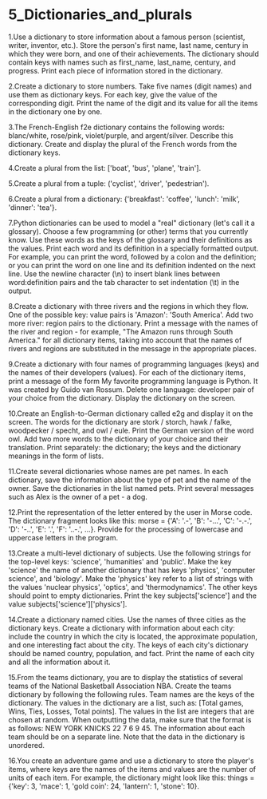# 5_Dictionaries_and_plurals

1.Use a dictionary to store information about a famous person (scientist, writer, inventor, etc.). Store the person's first name, last name, century in which they were born, and one of their achievements. The dictionary should contain keys with names such as first_name, last_name, century, and progress. Print each piece of information stored in the dictionary.

2.Create a dictionary to store numbers. Take five names (digit names) and use them as dictionary keys. For each key, give the value of the corresponding digit. Print the name of the digit and its value for all the items in the dictionary one by one.

3.The French-English f2e dictionary contains the following words: blanc/white, rose/pink, violet/purple, and argent/silver. Describe this dictionary. Create and display the plural of the French words from the dictionary keys.

4.Create a plural from the list: ['boat', 'bus', 'plane', 'train'].

5.Create a plural from a tuple: ('cyclist', 'driver', 'pedestrian').

6.Create a plural from a dictionary: {'breakfast': 'coffee', 'lunch': 'milk', 'dinner': 'tea'}.

7.Python dictionaries can be used to model a "real" dictionary (let's call it a glossary). Choose a few programming (or other) terms that you currently know. Use these words as the keys of the glossary and their definitions as the values. Print each word and its definition in a specially formatted output. For example, you can print the word, followed by a colon and the definition; or you can print the word on one line and its definition indented on the next line. Use the newline character (\n) to insert blank lines between word:definition pairs and the tab character to set indentation (\t) in the output.

8.Create a dictionary with three rivers and the regions in which they flow. One of the possible key: value pairs is 'Amazon': 'South America'. Add two more river: region pairs to the dictionary. Print a message with the names of the river and region - for example, "The Amazon runs through South America." for all dictionary items, taking into account that the names of rivers and regions are substituted in the message in the appropriate places.

9.Create a dictionary with four names of programming languages (keys) and the names of their developers (values). For each of the dictionary items, print a message of the form My favorite programming language is Python. It was created by Guido van Rossum. Delete one language: developer pair of your choice from the dictionary. Display the dictionary on the screen.

10.Create an English-to-German dictionary called e2g and display it on the screen. The words for the dictionary are stork / storch, hawk / falke, woodpecker / specht, and owl / eule. Print the German version of the word owl. Add two more words to the dictionary of your choice and their translation. Print separately: the dictionary; the keys and the dictionary meanings in the form of lists.

11.Create several dictionaries whose names are pet names. In each dictionary, save the information about the type of pet and the name of the owner. Save the dictionaries in the list named pets. Print several messages such as Alex is the owner of a pet - a dog.

12.Print the representation of the letter entered by the user in Morse code. The dictionary fragment looks like this: morse = {'A': '.-', 'B': '-...', 'C': '-.-.', 'D': '-..', 'E': '.', 'F': '..-.', ...}. Provide for the processing of lowercase and uppercase letters in the program.

13.Create a multi-level dictionary of subjects. Use the following strings for the top-level keys: 'science', 'humanities' and 'public'. Make the key 'science' the name of another dictionary that has keys 'physics', 'computer science', and 'biology'. Make the 'physics' key refer to a list of strings with the values 'nuclear physics', 'optics', and 'thermodynamics'. The other keys should point to empty dictionaries. Print the key subjects['science'] and the value subjects['science']['physics'].

14.Create a dictionary named cities. Use the names of three cities as the dictionary keys. Create a dictionary with information about each city: include the country in which the city is located, the approximate population, and one interesting fact about the city. The keys of each city's dictionary should be named country, population, and fact. Print the name of each city and all the information about it.

15.From the teams dictionary, you are to display the statistics of several teams of the National Basketball Association NBA. Create the teams dictionary by following the following rules. Team names are the keys of the dictionary. The values in the dictionary are a list, such as: [Total games, Wins, Ties, Losses, Total points]. The values in the list are integers that are chosen at random. When outputting the data, make sure that the format is as follows: NEW YORK KNICKS 22 7 6 9 45. The information about each team should be on a separate line. Note that the data in the dictionary is unordered.

16.You create an adventure game and use a dictionary to store the player's items, where keys are the names of the items and values are the number of units of each item. For example, the dictionary might look like this: things = {'key': 3, 'mace': 1, 'gold coin': 24, 'lantern': 1, 'stone': 10}.
